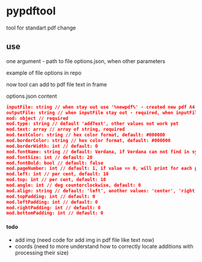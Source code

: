 # pypdftool
tool for standart pdf change

## use

one argument - path to file options.json, when other parameters

example of file options in repo

now tool can add to pdf file text in frame

options.json content
````json
inputFile: string // when stay out use '%newpdf%' - created new pdf A4
outputFile: string // when inputFile stay out - required, when inputFile have existing file can stay out and be used value from inputFile
mod: object // required
mod.type: string // default 'addText', other values not work yet
mod.text: array // array of string, required
mod.textColor: string // hex color format, default: #000000
mod.borderColor: string // hex color format, default: #000000
mod.borderWidth: int // default: 0
mod.fontName: string // default: Verdana, if Verdana can not find in system, be used first font from input pdf
mod.fontSize: int // default: 20
mod.fontBold: bool // default: false
mod.pageNumber: int // default: 1, if value == 0, will print for each page
mod.left: int // per cent, default: 10
mod.top: int // per cent, default: 10
mod.angle: int // deg counterclockwise, default: 0
mod.align: string // default: 'left', another values: 'center', 'right'
mod.topPadding: int // default: 0
mod.leftPadding: int // default: 0
mod.rightPadding: int // default: 0
mod.bottomPadding: int // default: 0
````

#### todo

- add img (need code for add img in pdf file like text now)
- coords (need to more understand how to correctly locate additions with processing their size)
